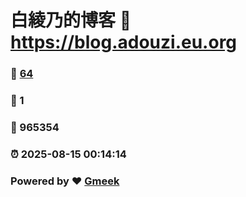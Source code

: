 # 白綾乃的博客 :link: https://blog.adouzi.eu.org 
### :page_facing_up: [64](https://blog.adouzi.eu.org/tag.html) 
### :speech_balloon: 1 
### :hibiscus: 965354 
### :alarm_clock: 2025-08-15 00:14:14 
### Powered by :heart: [Gmeek](https://github.com/Meekdai/Gmeek)
